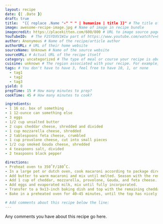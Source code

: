 ```yaml
---
layout: recipe
date: {{ .Date }}
draft: true    
title:  "{{ replace .Name "-" " " | humanize | title }}" # The title of your awesome recipe
image: awesome-recipe-image.jpg # Name of image in recipe bundle
imagecredit: https://placekitten.com/600/800 # URL to image source page, website, or creator
YouTubeID:  # The F2SYDXV1W1w part of https://www.youtube.com/watch?v=F2SYDXV1W1w
author: Anonymous # Name of the recipe/article author
authorURL: # URL of their home website
sourceName: Unknown # Name of the source website
sourceURL: # Actual URL of the recipe itself
category: uncategorized # The type of meal or course your recipe is about. For example: "dinner", "entree", or "dessert".
cuisine: unknown # The region associated with your recipe. For example, "French", Mediterranean", or "American".
tags: # You don't have to have 3, feel free to have 10, 1, or none
  - tag1
  - tag2
  - tag3
yield: 8
prepTime: 15 # How many minutes to prep?
cookTime: 45 # How many minutes to cook?

ingredients:
- 1 16 oz. box of something
- 1 12-ounce can something else
- 3 eggs
- 1/2 cup unsalted butter
- 2 cups cheddar cheese, shredded and divided
- 1 cup mozzarella cheese, shredded
- 2 tablespoons feta cheese, crumbled
- 1 cup provolone cheese, cut into small pieces
- 1/2 cup smoked Gouda cheese, shredded
- 4 teaspoons salt, divided
- 2 teaspoons black pepper

directions:
- Preheat oven to 350˚F/180˚C.
- In a large pot or dutch oven, cook macaroni according to package directions, salting the water with 2 teaspoons of salt. Drain and return to the warm pot.
- Add butter to warm macaroni and mix until melted. Season with the remaining salt and pepper.
- Add 1 cup of cheddar, mozzarella, provolone, Gouda, and feta cheese. Mix well.
- Add eggs and evaporated milk, mix until fully incorporated.
- Transfer to a 9x13-inch baking dish and top with the remaining cheddar cheese.
- Bake in a preheated oven for 40–45 minutes, until the top has nicely browned.

# Add comments about this recipe below the line:
---
```


Any comments you have about this recipe go here.
